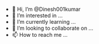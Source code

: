 - 👋 Hi, I’m @Dinesh001kumar
- 👀 I’m interested in ...
- 🌱 I’m currently learning ...
- 💞️ I’m looking to collaborate on ...
- 📫 How to reach me ...

<!---
Dinesh001kumar/Dinesh001kumar is a ✨ special ✨ repository because its `README.md` (this file) appears on your GitHub profile.
You can click the Preview link to take a look at your changes.
--->
